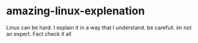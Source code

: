 # amazing-linux-explenation
Linux can be hard. I explain it in a way that I understand. be carefull. im not an expert. Fact check it all
